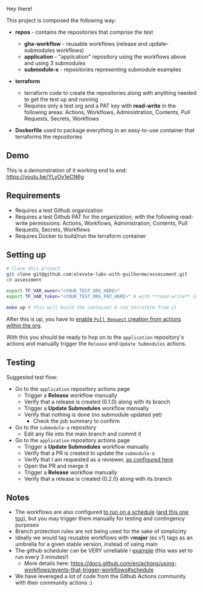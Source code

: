 Hey there!

This project is composed the following way:

- **repos** - contains the repositories that comprise the test
  - **gha-workflow** - reusable workflows (release and update-submodules workflows)
  - **application** - "application" repository using the workflows above and using 3 submodules
  - **submodule-x** - repositories representing submodule examples

- **terraform** 
  - terraform code to create the repositories along with anything needed to get the test up and running
  - Requires only a test org and a PAT key with **read-write** in the following areas: Actions, Workflows, Administration, Contents, Pull Requests, Secrets, Workflows

- **Dockerfile** used to package everything in an easy-to-use container that terraforms the repositories

## Demo

This is a demonstration of it working end to end: https://youtu.be/YLyOy1eCN6g

## Requirements

- Requires a test Github organization
- Requires a test Github PAT for the organization, with the following read-write permissions: Actions, Workflows, Administration, Contents, Pull Requests, Secrets, Workflows
- Requires Docker to build/run the terraform container

## Setting up 

```bash
# Clone this project
git clone git@github.com:elevate-labs-with-guilherme/assessment.git
cd assessment

export TF_VAR_owner="<YOUR_TEST_ORG_HERE>"
export TF_VAR_token="<YOUR_TEST_ORG_PAT_HERE>" # with **read-write** in the following areas: Actions, Workflows, Administration, Contents, Pull Requests, Secrets, Workflows

make up # this will build the container & run terraform from it
```

After this is up, you have to [enable `Pull Request` creation from actions within the org](pull-request-config.png).

With this you should be ready to hop on to the `application` repository's actions and manually trigger the `Release` and `Update Submodules` actions.

## Testing

Suggested test flow:

- Go to the `application` repository actions page
  - Trigger a **Release** workflow manually
  - Verify that a release is created (0.1.0) along with its branch
  - Trigger a **Update Submodules** workflow manually
  - Verify that nothing is done (no submodule updated yet)
    - Check the job summary to confirm
- Go to the `submodule-a` repository
  - Edit any file into the main branch and commit it
- Go to the `application` repository actions page
  - Trigger a **Update Submodules** workflow manually
  - Verify that a PR is created to update the `submodule-a`
  - Verify that I am requested as a reviewer, [as configured here](https://github.com/elevate-labs-with-guilherme/assessment/blob/main/repos/application/.github/workflows/update-submodules.yaml#L19)
  - Open the PR and merge it
  - Trigger a **Release** workflow manually
  - Verify that a release is created (0.2.0) along with its branch


## Notes

- The workflows are also configured [to run on a schedule](https://github.com/elevate-labs-with-guilherme/assessment/blob/24c191b4ae52bb0700c27e95fdef566f09aeacba/repos/application/.github/workflows/update-submodules.yaml#L7C9-L7C36) ([and this one too](https://github.com/elevate-labs-with-guilherme/assessment/blob/24c191b4ae52bb0700c27e95fdef566f09aeacba/repos/application/.github/workflows/release.yaml#L7)), but you may trigger them manually for testing and contingency purposes
- Branch protection rules are not being used for the sake of simplicirty
- Ideally we would tag reusable workflows with v**major** (ex v1) tags as an umbrella for a given stable version, instead of using main
- The github scheduler can be VERY unreliable ! [example](github-actions-schedule-example.png) (this was set to run every 3 minutes!)
  - More details here: https://docs.github.com/en/actions/using-workflows/events-that-trigger-workflows#schedule
- We have levereged a lot of code from the Github Actions community with their community actions :)
